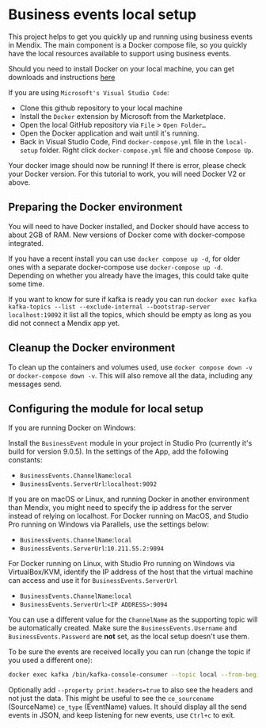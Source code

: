 # Business events local setup

This project helps to get you quickly up and running using business events in Mendix.
The main component is a Docker compose file, so you quickly have the local resources available to support using business events.

Should you need to install Docker on your local machine, you can get downloads and instructions [here](https://docs.docker.com/engine/install/)

If you are using `Microsoft's Visual Studio Code`:

* Clone this github repository to your local machine
* Install the `Docker` extension by Microsoft from the Marketplace.
* Open the local GitHub repository via `File` > `Open Folder…`
* Open the Docker application and wait until it's running. 
* Back in Visual Studio Code, Find `docker-compose.yml` file in the `local-setup` folder. Right click `docker-compose.yml` file and choose `Compose Up`.

Your docker image should now be running! If there is error, please check your Docker version. For this tutorial to work, you will need Docker V2 or above.

## Preparing the Docker environment

You will need to have Docker installed, and Docker should have access to about 2GB of RAM.
New versions of Docker come with docker-compose integrated.

If you have a recent install you can use `docker compose up -d`, for older ones with a separate docker-compose use `docker-compose up -d`.
Depending on whether you already have the images, this could take quite some time.

If you want to know for sure if kafka is ready you can run `docker exec kafka kafka-topics --list --exclude-internal --bootstrap-server localhost:19092` it list all the topics, which should be empty as long as you did not connect a Mendix app yet.

## Cleanup the Docker environment

To clean up the containers and volumes used, use `docker compose down -v` or `docker-compose down -v`.
This will also remove all the data, including any messages send.

## Configuring the module for local setup

If you are running Docker on Windows:

Install the `BusinessEvent` module in your project in Studio Pro (currently it's build for version 9.0.5).
In the settings of the App, add the following constants:

- `BusinessEvents.ChannelName`:`local`
- `BusinessEvents.ServerUrl`:`localhost:9092`

If you are on macOS or Linux, and running Docker in another environment than Mendix, you might need to specify the ip address for the server instead of relying on localhost.
For Docker running on MacOS, and Studio Pro running on Windows via Parallels, use the settings below:

- `BusinessEvents.ChannelName`:`local`
- `BusinessEvents.ServerUrl`:`10.211.55.2:9094`

For Docker running on Linux, with Studio Pro running on Windows via VirtualBox/KVM, identify the IP address of the host that the virtual machine can access and use it for `BusinessEvents.ServerUrl`

- `BusinessEvents.ChannelName`:`local`
- `BusinessEvents.ServerUrl`:`<IP ADDRESS>:9094`

You can use a different value for the `ChannelName` as the supporting topic will be automatically created.
Make sure the `BusinessEvents.Username` and `BusinessEvents.Password` are **not** set, as the local setup doesn't use them.

To be sure the events are received locally you can run (change the topic if you used a different one):

```bash
docker exec kafka /bin/kafka-console-consumer --topic local --from-beginning --bootstrap-server kafka:19092
```

Optionally add `--property print.headers=true` to also see the headers and not just the data.
This might be useful to see the `ce_sourcename` (SourceName) `ce_type` (EventName) values.
It should display all the send events in JSON, and keep listening for new events, use `Ctrl+c` to exit.
